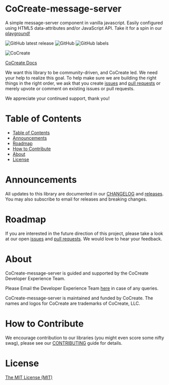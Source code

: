 # CoCreate-message-server
A simple message-server component in vanilla javascript. Easily configured using HTML5 data-attributes and/or JavaScript API. Take it for a spin in our [playground!](https://cocreate.app/docs/message-server)

![GitHub latest release](https://img.shields.io/github/v/release/CoCreate-app/CoCreate-message-server?style=for-the-badge)
![GitHub](https://img.shields.io/github/license/CoCreate-app/CoCreate-message-server?style=for-the-badge) 
![GitHub labels](https://img.shields.io/github/labels/CoCreate-app/CoCreate-message-server/help%20wanted?style=for-the-badge)

![CoCreate](https://cdn.cocreate.app/logo.png)

[CoCreate Docs](https://cocreate.app/docs/message-server)

We want this library to be community-driven, and CoCreate led. We need your help to realize this goal. To help make sure we are building the right things in the right order, we ask that you create [issues](https://github.com/CoCreate-app/Realtime_Admin_CRM_and_CMS/issues) and [pull requests](https://github.com/CoCreate-app/Realtime_Admin_CRM_and_CMS/pulls) or merely upvote or comment on existing issues or pull requests.

We appreciate your continued support, thank you!

# Table of Contents

- [Table of Contents](#table-of-contents)
- [Announcements](#announcements)
- [Roadmap](#roadmap)
- [How to Contribute](#how-to-contribute)
- [About](#about)
- [License](#license)

<a name="announcements"></a>
# Announcements

All updates to this library are documented in our [CHANGELOG](https://github.com/CoCreate-app/CoCreate-message-server/blob/master/CHANGELOG.md) and [releases](https://github.com/CoCreate-app/CoCreate-message-server/releases). You may also subscribe to email for releases and breaking changes. 

<a name="roadmap"></a>
# Roadmap

If you are interested in the future direction of this project, please take a look at our open [issues](https://github.com/CoCreate-app/CoCreate-message-server/issues) and [pull requests](https://github.com/CoCreate-app/CoCreate-message-server/pulls). We would love to hear your feedback.


<a name="about"></a>
# About

CoCreate-message-server is guided and supported by the CoCreate Developer Experience Team.

Please Email the Developer Experience Team [here](mailto:develop@cocreate.app) in case of any queries.

CoCreate-message-server is maintained and funded by CoCreate. The names and logos for CoCreate are trademarks of CoCreate, LLC.

<a name="contribute"></a>
# How to Contribute

We encourage contribution to our libraries (you might even score some nifty swag), please see our [CONTRIBUTING](https://github.com/CoCreate-app/CoCreate-message-server/blob/master/CONTRIBUTING.md) guide for details.

# License
[The MIT License (MIT)](https://github.com/CoCreate-app/CoCreate-message-server/blob/master/LICENSE)

